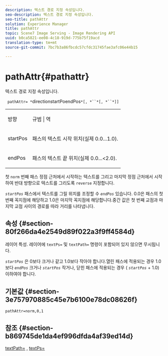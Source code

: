 ```yaml
---
description: 텍스트 경로 지정 속성입니다.
seo-description: 텍스트 경로 지정 속성입니다.
seo-title: pathAttr
solution: Experience Manager
title: pathAttr
topic: Scene7 Image Serving - Image Rendering API
uuid: b0ca5821-ee08-4c18-919d-775b75f19acd
translation-type: tm+mt
source-git-commit: 7bc7b3a86fbcdc57cfdc31745fae3afc06e44b15

---
```



# pathAttr{#pathattr}

텍스트 경로 지정 속성입니다.

` pathAttr= *`directionstartPoendPos`*[, *``*[, *``*]]`

<table id="simpletable_EC76095316AF4F07B1DDCC0D72B814CF"> 
 <tr class="strow"> 
  <td class="stentry"> <p> <span class="varname"> 방향 </span> </p> </td> 
  <td class="stentry"> <p> <span class="codeph"> 규범 </span> | <span class="codeph"> 역 </span> </p> </td> 
 </tr> 
 <tr class="strow"> 
  <td class="stentry"> <p> <span class="varname"> startPos </span> </p> </td> 
  <td class="stentry"> <p>패스의 텍스트 시작 위치(실제 0.0...1.0). </p> </td> 
 </tr> 
 <tr class="strow"> 
  <td class="stentry"> <p> <span class="varname"> endPos </span> </p> </td> 
  <td class="stentry"> <p>패스의 텍스트 끝 위치(실제 0.0...&lt;2.0). </p> </td> 
 </tr> 
</table>

첫 `norm` 번째 패스 정점 근처에서 시작하는 텍스트를 그리고 마지막 정점 근처에서 시작하여 반대 방향으로 텍스트를 그리도록 `reverse` 지정합니다.

*`startPos`* 패스에서 텍스트를 그릴 위치를 조정할 수 *`endPos`* 있습니다. 0.0은 패스의 첫 번째 꼭지점에 해당하고 1.0은 마지막 꼭지점에 해당합니다.중간 값은 첫 번째 교점과 마지막 교점 사이의 경로를 따라 거리를 나타냅니다.

## 속성 {#section-80f266da4e2549d89f022a3f9ff4584d}

레이어 특성. 레이어에 `textPs=` 및 `textPath=` 명령이 포함되어 있지 않으면 무시됩니다.

*`startPos`* 은 0보다 크거나 같고 1.0보다 작아야 합니다.열린 패스에 적용되는 경우 1.0보다 *`endPos`* 크거나 *`startPos`* 작거나, 닫힌 패스에 적용되는 경우 ( *`startPos`* + 1.0) 이하여야 합니다.

## 기본값 {#section-3e757970885c45e7b6100e78dc08626f}

`pathAttr=norm,0,1`

## 참조 {#section-b869745de1da4ef996dfda4af39ed14d}

[textPath=](../../../../../is-api/http-ref/image-serving-api-ref/c-http-protocol-reference/c-command-reference/r-textpath.md#reference-b09cc0902dff4725bdb54d5da4076ccd) , [textPs=](../../../../../is-api/http-ref/image-serving-api-ref/c-http-protocol-reference/c-command-reference/r-textps.md#reference-4209a2a6169f44278da2647cfb0cd767)
